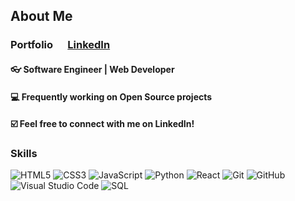 ## About Me 

### <a>Portfolio</a>&nbsp;&nbsp;&nbsp;&nbsp;&nbsp;&nbsp;<a href=https://www.linkedin.com/in/jay-y-lim/ target="_blank">LinkedIn</a>&nbsp;&nbsp;&nbsp;&nbsp;&nbsp;&nbsp;

#### 👓 Software Engineer | Web Developer<br>
<!-- #### 💼 Open to new employment opportunities!<br> -->
#### 💻 Frequently working on Open Source projects<br>
#### ☑️ Feel free to connect with me on LinkedIn!<br>

### Skills
![HTML5](https://img.shields.io/badge/html5-%23E34F26.svg?style=for-the-badge&logo=html5&logoColor=white) ![CSS3](https://img.shields.io/badge/css3-%231572B6.svg?style=for-the-badge&logo=css3&logoColor=white)  ![JavaScript](https://img.shields.io/badge/javascript-%23323330.svg?style=for-the-badge&logo=javascript&logoColor=%23F7DF1E) ![Python](https://img.shields.io/badge/python-3670A0?style=for-the-badge&logo=python&logoColor=ffdd54)  ![React](https://img.shields.io/badge/react-%2320232a.svg?style=for-the-badge&logo=react&logoColor=%2361DAFB) ![Git](https://img.shields.io/badge/git-%23F05033.svg?style=for-the-badge&logo=git&logoColor=white) ![GitHub](https://img.shields.io/badge/github-%23121011.svg?style=for-the-badge&logo=github&logoColor=white) ![Visual Studio Code](https://img.shields.io/badge/Visual%20Studio%20Code-0078d7.svg?style=for-the-badge&logo=visual-studio-code&logoColor=white) ![SQL](https://img.shields.io/badge/SQL-CC2927?style=for-the-badge&logo=microsoftsqlserver&logoColor=#CC2927)

<!-- 
![Bootstrap](https://img.shields.io/badge/bootstrap-%23563D7C.svg?style=for-the-badge&logo=bootstrap&logoColor=white)  
![Redux](https://img.shields.io/badge/redux-%23593d88.svg?style=for-the-badge&logo=redux&logoColor=white) 
-->
